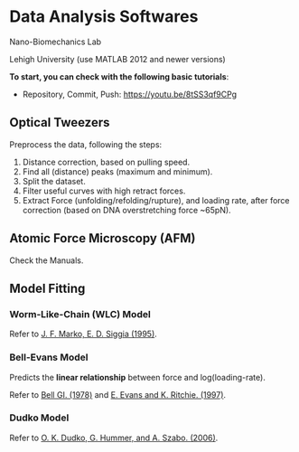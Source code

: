 # Data Analysis Softwares

  Nano-Biomechanics Lab

  Lehigh University (use MATLAB 2012 and newer versions)
  
  **To start, you can check with the following basic tutorials**:
  * Repository, Commit, Push: https://youtu.be/8tSS3qf9CPg
  

## Optical Tweezers
Preprocess the data, following the steps:
1. Distance correction, based on pulling speed.
2. Find all (distance) peaks (maximum and minimum).
3. Split the dataset.
4. Filter useful curves with high retract forces.
5. Extract Force (unfolding/refolding/rupture), and loading rate, after force correction (based on DNA overstretching force ~65pN).

## Atomic Force Microscopy (AFM)
Check the Manuals.

## Model Fitting
### Worm-Like-Chain (WLC) Model

  Refer to [J. F. Marko, E. D. Siggia (1995)](http://www.physics.rockefeller.edu/siggia/Publications/1990-9_files/markoMacromol1995.pdf).

### Bell-Evans Model

  Predicts the **linear relationship** between force and log(loading-rate).

  Refer to [Bell GI. (1978)](https://www.ncbi.nlm.nih.gov/pubmed/347575) and [E. Evans and K. Ritchie. (1997)](https://www.ncbi.nlm.nih.gov/pmc/articles/PMC1184350/).

### Dudko Model

  Refer to [O. K. Dudko, G. Hummer, and A. Szabo. (2006)](https://www.ncbi.nlm.nih.gov/pubmed/16605793).
